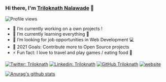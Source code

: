 ### Hi there, I'm [Triloknath Nalawade](#) 👋
![Profile views](https://gpvc.arturio.dev/trilokmhl)


- 🔭 I’m currently working on a own projects !
- 🌱 I’m currently learning everything 🤣
- 👯 I’m looking for job opportunities in Web Development 💻
- 🥅 2021 Goals: Contribute more to Open Source projects
- ⚡ Fun fact: I love to travel and play games / eating food 🍟


[![Twitter: Triloknath](https://img.shields.io/twitter/follow/AyushGu60343848?style=social)](https://twitter.com/its_trilok_007)
[![Linkedin: Triloknath](https://img.shields.io/badge/-Ayush-blue?style=flat-square&logo=Linkedin&logoColor=white&link=https://www.linkedin.com/in/ayush-gupta-68562b167/)](https://www.linkedin.com/in/triloknath-nalawade/)
[![GitHub Triloknath](https://img.shields.io/github/followers/Ayush32?style=social)](https://github.com/dev-trilok)
[![website](https://img.shields.io/badge/Portfolio-Ayush-2648ff?style=flat-square&logo=google-chrome)](#)

[![Anurag's github stats](https://github-readme-stats.vercel.app/api?username=dev-trilok)](https://github.com/dev-trilok/github-readme-stats)